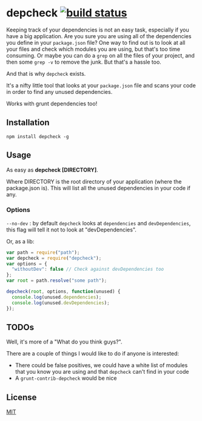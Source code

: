 # depcheck [![build status](https://secure.travis-ci.org/rumpl/depcheck.png)](http://travis-ci.org/rumpl/depcheck)

Keeping track of your dependencies is not an easy task, especially if you have a big application.
Are you sure you are using all of the dependencies you define in your `package.json` file? One way to find out is to
look at all your files and check which modules you are using, but that's too time consuming. Or maybe you can do a
`grep` on all the files of your project, and then some `grep -v` to remove the junk. But that's a hassle too.

And that is why `depcheck` exists.

It's a nifty little tool that looks at your `package.json` file and scans your code in order to find any unused
dependencies.

Works with grunt dependencies too!

## Installation

`npm install depcheck -g`

## Usage

As easy as **depcheck [DIRECTORY]**.

Where DIRECTORY is the root directory of your application (where the package.json is).
This will list all the unused dependencies in your code if any.

### Options

`--no-dev` : by default `depcheck` looks at `dependencies` and `devDependencies`, this flag will tell it not to look at "devDependencies".

Or, as a lib:
```javascript
var path = require("path");
var depcheck = require("depcheck");
var options = {
  "withoutDev": false // Check against devDependencies too
};
var root = path.resolve("some path");

depcheck(root, options, function(unused) {
  console.log(unused.dependencies);
  console.log(unused.devDependencies);
});
```

## TODOs

Well, it's more of a "What do you think guys?".

There are a couple of things I would like to do if anyone is interested:

 - There could be false positives, we could have a white list of modules that
you know you are using and that `depcheck` can't find in your code
 - A `grunt-contrib-depcheck` would be nice

## License

[MIT](http://rumpl.mit-license.org)
